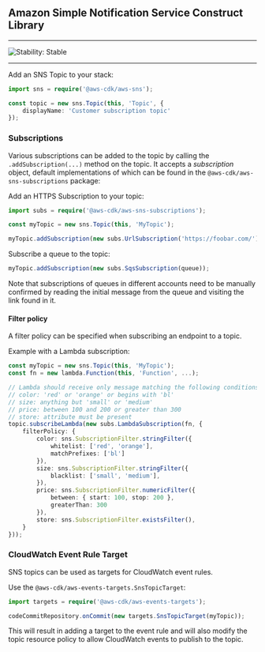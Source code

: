 ## Amazon Simple Notification Service Construct Library
<!--BEGIN STABILITY BANNER-->

---

![Stability: Stable](https://img.shields.io/badge/stability-Stable-success.svg?style=for-the-badge)


---
<!--END STABILITY BANNER-->

Add an SNS Topic to your stack:

```ts
import sns = require('@aws-cdk/aws-sns');

const topic = new sns.Topic(this, 'Topic', {
    displayName: 'Customer subscription topic'
});
```

### Subscriptions

Various subscriptions can be added to the topic by calling the
`.addSubscription(...)` method on the topic. It accepts a *subscription* object,
default implementations of which can be found in the
`@aws-cdk/aws-sns-subscriptions` package:

Add an HTTPS Subscription to your topic:

```ts
import subs = require('@aws-cdk/aws-sns-subscriptions');

const myTopic = new sns.Topic(this, 'MyTopic');

myTopic.addSubscription(new subs.UrlSubscription('https://foobar.com/'));
```

Subscribe a queue to the topic:

```ts
myTopic.addSubscription(new subs.SqsSubscription(queue));
```

Note that subscriptions of queues in different accounts need to be manually confirmed by
reading the initial message from the queue and visiting the link found in it.

#### Filter policy
A filter policy can be specified when subscribing an endpoint to a topic.

Example with a Lambda subscription:
```ts
const myTopic = new sns.Topic(this, 'MyTopic');
const fn = new lambda.Function(this, 'Function', ...);

// Lambda should receive only message matching the following conditions on attributes:
// color: 'red' or 'orange' or begins with 'bl'
// size: anything but 'small' or 'medium'
// price: between 100 and 200 or greater than 300
// store: attribute must be present
topic.subscribeLambda(new subs.LambdaSubscription(fn, {
    filterPolicy: {
        color: sns.SubscriptionFilter.stringFilter({
            whitelist: ['red', 'orange'],
            matchPrefixes: ['bl']
        }),
        size: sns.SubscriptionFilter.stringFilter({
            blacklist: ['small', 'medium'],
        }),
        price: sns.SubscriptionFilter.numericFilter({
            between: { start: 100, stop: 200 },
            greaterThan: 300
        }),
        store: sns.SubscriptionFilter.existsFilter(),
    }
}));
```

### CloudWatch Event Rule Target

SNS topics can be used as targets for CloudWatch event rules.

Use the `@aws-cdk/aws-events-targets.SnsTopicTarget`:

```ts
import targets = require('@aws-cdk/aws-events-targets');

codeCommitRepository.onCommit(new targets.SnsTopicTarget(myTopic));
```

This will result in adding a target to the event rule and will also modify the
topic resource policy to allow CloudWatch events to publish to the topic.


